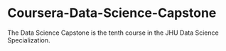 # Coursera-Data-Science-Capstone
The Data Science Capstone is the tenth course in the JHU Data Science Specialization. 
